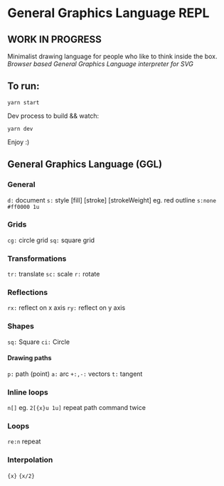 # General Graphics Language REPL

## WORK IN PROGRESS

Minimalist drawing language for people who like to think inside the box.
_Browser based General Graphics Language interpreter for SVG_

## To run:

```
yarn start
```

Dev process to build && watch:

```
yarn dev
```

Enjoy :)

## General Graphics Language (GGL)

### General

`d:` document
`s:` style [fill] [stroke] [strokeWeight] eg. red outline `s:none #ff0000 1u`

### Grids

`cg:` circle grid
`sq:` square grid

### Transformations

`tr:` translate
`sc:` scale
`r:` rotate

### Reflections

`rx:` reflect on x axis
`ry:` reflect on y axis


### Shapes

`sq:` Square
`ci:` Circle

#### Drawing paths

`p:` path (point)
`a:` arc
`+:,-:` vectors
`t:` tangent

### Inline loops

`n[]` eg. `2[{x}u 1u]` repeat path command twice

### Loops

`re:n` repeat

### Interpolation

`{x}` `{x/2}`
